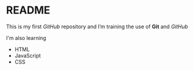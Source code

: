 # README

This is my first *GitHub* repository and I’m training the use of
**Git** and *GitHub*

I'm also learning

- HTML
- JavaScript
- CSS 



